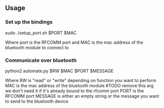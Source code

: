 ## Usage

### Set up the bindings
sudo ./setup_port.sh $PORT $MAC

Where port is the RFCOMM port and MAC is the mac address of the bluetooth module to connect to

### Communicate over bluetooth
python2 automate.py $RW $MAC $PORT $MESSAGE

Where RW is "read" or "write" depending on function you want to perform
MAC is the mac address of the bluetooth module #TODO remove this arg we don't need it if it's already bound to the rfcomm port
PORT is the RFCOMM port
MESSAGE is either an empty string or the message you want to send to the bluetooth device

